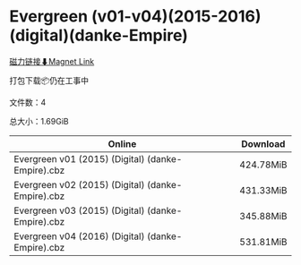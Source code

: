 # Evergreen (v01-v04)(2015-2016)(digital)(danke-Empire)

[磁力链接⬇Magnet Link](magnet:?xt=urn:btih:dadac3db5899accf939f94e0c66b9fc0c5e28b29&dn=Evergreen%20%28v01-v04%29%282015-2016%29%28digital%29%28danke-Empire%29)

打包下载📦仍在工事中

文件数：4

总大小：1.69GiB

Online | Download
--- | ---
Evergreen v01 (2015) (Digital) (danke-Empire).cbz | 424.78MiB
Evergreen v02 (2015) (Digital) (danke-Empire).cbz | 431.33MiB
Evergreen v03 (2015) (Digital) (danke-Empire).cbz | 345.88MiB
Evergreen v04 (2016) (Digital) (danke-Empire).cbz | 531.81MiB